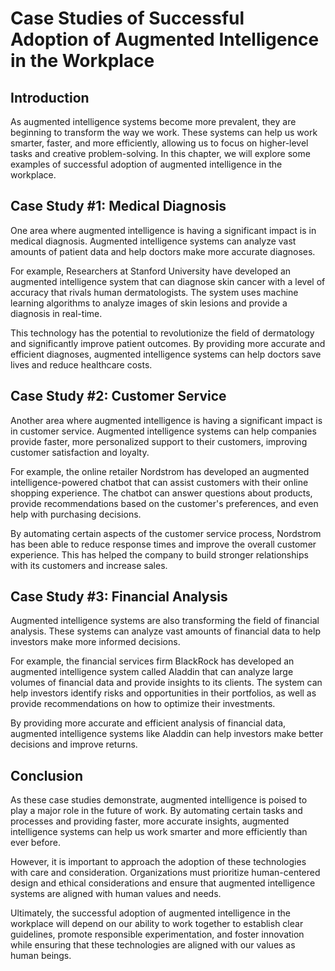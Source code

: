 Case Studies of Successful Adoption of Augmented Intelligence in the Workplace
========================================================================================================================================

Introduction
------------

As augmented intelligence systems become more prevalent, they are beginning to transform the way we work. These systems can help us work smarter, faster, and more efficiently, allowing us to focus on higher-level tasks and creative problem-solving. In this chapter, we will explore some examples of successful adoption of augmented intelligence in the workplace.

Case Study #1: Medical Diagnosis
--------------------------------

One area where augmented intelligence is having a significant impact is in medical diagnosis. Augmented intelligence systems can analyze vast amounts of patient data and help doctors make more accurate diagnoses.

For example, Researchers at Stanford University have developed an augmented intelligence system that can diagnose skin cancer with a level of accuracy that rivals human dermatologists. The system uses machine learning algorithms to analyze images of skin lesions and provide a diagnosis in real-time.

This technology has the potential to revolutionize the field of dermatology and significantly improve patient outcomes. By providing more accurate and efficient diagnoses, augmented intelligence systems can help doctors save lives and reduce healthcare costs.

Case Study #2: Customer Service
-------------------------------

Another area where augmented intelligence is having a significant impact is in customer service. Augmented intelligence systems can help companies provide faster, more personalized support to their customers, improving customer satisfaction and loyalty.

For example, the online retailer Nordstrom has developed an augmented intelligence-powered chatbot that can assist customers with their online shopping experience. The chatbot can answer questions about products, provide recommendations based on the customer's preferences, and even help with purchasing decisions.

By automating certain aspects of the customer service process, Nordstrom has been able to reduce response times and improve the overall customer experience. This has helped the company to build stronger relationships with its customers and increase sales.

Case Study #3: Financial Analysis
---------------------------------

Augmented intelligence systems are also transforming the field of financial analysis. These systems can analyze vast amounts of financial data to help investors make more informed decisions.

For example, the financial services firm BlackRock has developed an augmented intelligence system called Aladdin that can analyze large volumes of financial data and provide insights to its clients. The system can help investors identify risks and opportunities in their portfolios, as well as provide recommendations on how to optimize their investments.

By providing more accurate and efficient analysis of financial data, augmented intelligence systems like Aladdin can help investors make better decisions and improve returns.

Conclusion
----------

As these case studies demonstrate, augmented intelligence is poised to play a major role in the future of work. By automating certain tasks and processes and providing faster, more accurate insights, augmented intelligence systems can help us work smarter and more efficiently than ever before.

However, it is important to approach the adoption of these technologies with care and consideration. Organizations must prioritize human-centered design and ethical considerations and ensure that augmented intelligence systems are aligned with human values and needs.

Ultimately, the successful adoption of augmented intelligence in the workplace will depend on our ability to work together to establish clear guidelines, promote responsible experimentation, and foster innovation while ensuring that these technologies are aligned with our values as human beings.

